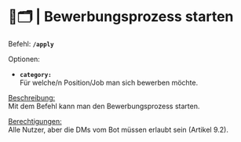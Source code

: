 # 📝🗂️ | Bewerbungsprozess starten

Befehl: **`/apply`**

Optionen:
- **`category:`**  
  Für welche/n Position/Job man sich bewerben möchte.

<u>Beschreibung:</u>  
Mit dem Befehl kann man den Bewerbungsprozess starten.

<u>Berechtigungen:</u>  
Alle Nutzer, aber die DMs vom Bot müssen erlaubt sein (Artikel 9.2).